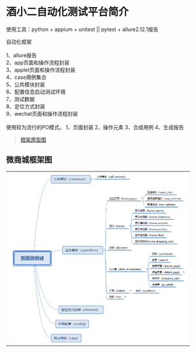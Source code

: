 # 酒小二自动化测试平台简介

使用工具：python + appium + unitest || pytest + allure2.12.1报告

自动化框架\
\
1、allure报告\
2、app页面和操作流程封装\
3、applet页面和操作流程封装\
4、case用例集合\
5、公共模块封装\
6、配置信息启动测试环境\
7、测试数据\
8、定位方式封装\
9、wechat页面和操作流程封装\
\
使用较为流行的PO模式。
1、页面封装
2、操作元素
3、合成用例
4、生成报告

>[框架原型图](https://github.com/yuanshen12/jiuxiaoer/blob/master/config/call_me.jpg)

## 微商城框架图

<table>
<tr>
<td><img src="https://github.com/yuanshen12/jiuxiaoer/blob/master/config/call_me.jpg"/></td>
</tr>

</table>


